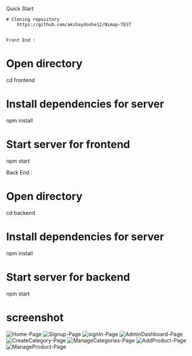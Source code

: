 Quick Start

    # Cloning repository
        https://github.com/akshaydonhe12/Nimap-TEST


    Front End :
# Open directory
cd frontend

# Install dependencies for server
npm install

# Start server for frontend
npm start


Back End :
# Open directory
cd backend

# Install dependencies for server
npm install



# Start server for backend
npm start

# screenshot
![Home-Page](https://user-images.githubusercontent.com/57905927/87005714-1277dd80-c1dd-11ea-8a22-fb4957532b1d.png)
![Signup-Page](https://user-images.githubusercontent.com/57905927/87007547-10634e00-c1e0-11ea-8939-8ac7109d1cf7.png)
![signIn-Page](https://user-images.githubusercontent.com/57905927/87007643-35f05780-c1e0-11ea-8454-7346c474ef8e.png)
![AdminDashboard-Page](https://user-images.githubusercontent.com/57905927/87007739-5b7d6100-c1e0-11ea-98c1-a3f272e4c0b7.png)
![CreateCategory-Page](https://user-images.githubusercontent.com/57905927/87007833-7d76e380-c1e0-11ea-915b-41bac4367e1f.png)
![ManageCategories-Page](https://user-images.githubusercontent.com/57905927/87008014-ba42da80-c1e0-11ea-94a9-f72f5ab3b324.png)
![AddProduct-Page](https://user-images.githubusercontent.com/57905927/87008100-dba3c680-c1e0-11ea-962f-dea88e82ade7.png)
![ManageProduct-Page](https://user-images.githubusercontent.com/57905927/87008166-f8d89500-c1e0-11ea-98c2-9dc3b814918e.png)



    
